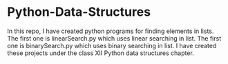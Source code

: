 # Python-Data-Structures

In this repo, I have created python programs for finding elements in lists.
The first one is linearSearch.py which uses linear searching in list.
The first one is binarySearch.py which uses binary searching in list.
I have created these projects under the class XII Python data structures chapter.
